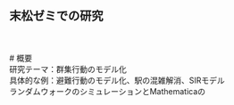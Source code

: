 ## 末松ゼミでの研究
<br>
<br>
# 概要<br>
研究テーマ：群集行動のモデル化<br>
具体的な例：避難行動のモデル化、駅の混雑解消、SIRモデル<br>
ランダムウォークのシミュレーションとMathematicaの
